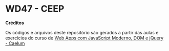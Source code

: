 # WD47 - CEEP

**Créditos**

Os códigos e arquivos deste repositório são gerados a partir das aulas e exercícios  do curso de [Web Apps com JavaScript Moderno, DOM e jQuery - Caelum](https://www.caelum.com.br/curso-javascript-jquery)
